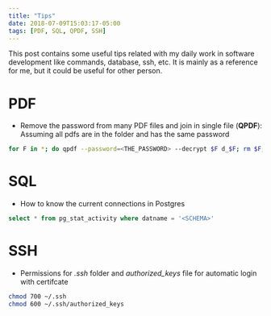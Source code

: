 ```yaml
---
title: "Tips"
date: 2018-07-09T15:03:17-05:00
tags: [PDF, SQL, QPDF, SSH]
---
```


This post contains some useful tips related with my daily work in software development like commands, database, ssh, etc. It is mainly as a reference for me, but it could be useful for other person.

# PDF 

* Remove the password from many PDF files and join in single file (**QPDF**): Assuming all pdfs are in the folder and has the same password

``` bash
for F in *; do qpdf --password=<THE_PASSWORD> --decrypt $F d_$F; rm $F; done; qpdf --empty <MERGED_NAME>.pdf --pages *.pdf --; rm d_*.pdf
```

# SQL

* How to know the current connections in Postgres

``` sql
select * from pg_stat_activity where datname = '<SCHEMA>'
```

# SSH

* Permissions for *.ssh* folder and *authorized_keys* file for automatic login with certifcate

```bash
chmod 700 ~/.ssh
chmod 600 ~/.ssh/authorized_keys
```
